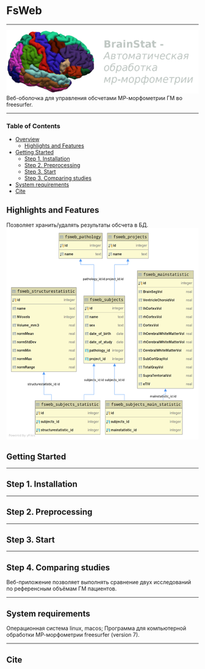 # FsWeb

*******************************************************************************
![brain-stats](web/fsweb/static/img/freeviewcrop.png)
Веб-оболочка для управления обсчетами МР-морфометрии ГМ во freesurfer.

*******************************************************************************
### Table of Contents
- [Overview](#overview)
  - [Highlights and Features](#highlights_and_features)
- [Getting Started](#getting-started)
  - [Step 1. Installation](#installation)
  - [Step 2. Preprocessing](#preprocessing)
  - [Step 3. Start](#start)
  - [Step 3. Comparing studies](#comparing)
- [System requirements](#system-requirements)
- [Cite](#cite)

## Highlights and Features
Позволяет хранить/удалять результаты обсчета в БД.
![database](fsweb.png)

## Getting Started
*******************************************************************************
## Step 1. Installation

*******************************************************************************
## Step 2. Preprocessing

*******************************************************************************
## Step 3. Start

*******************************************************************************
## Step 4. Comparing studies
Веб-приложение позволяет выполнять сравнение двух исследований по референсным объёмам ГМ пациентов.

*******************************************************************************
## System requirements 
Операционная система linux, macos;
Программа для компьютерной обработки МР-морфометрии freesurfer (version 7).

*******************************************************************************
## Cite

